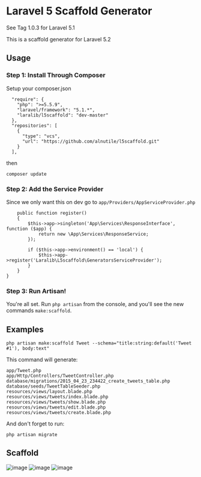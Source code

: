 # Laravel 5 Scaffold Generator

See Tag 1.0.3 for Laravel 5.1

This is a scaffold generator for Laravel 5.2



## Usage

### Step 1: Install Through Composer


Setup your composer.json


```
  "require": {
    "php": ">=5.5.9",
    "laravel/framework": "5.1.*",
    "laralib/l5scaffold": "dev-master"
  },
  "repositories": [
    {
      "type": "vcs",
      "url": "https://github.com/alnutile/l5scaffold.git"
    }
  ],
```

then

~~~
composer update
~~~

### Step 2: Add the Service Provider

Since we only want this on dev go to `app/Providers/AppServiceProvider.php`

```
    public function register()
    {
        $this->app->singleton('App\Services\ResponseInterface', function ($app) {
            return new \App\Services\ResponseService;
        });

        if ($this->app->environment() == 'local') {
            $this->app->register('Laralib\L5scaffold\GeneratorsServiceProvider');
        }
    }
}
```

### Step 3: Run Artisan!

You're all set. Run `php artisan` from the console, and you'll see the new commands `make:scaffold`.

## Examples


```
php artisan make:scaffold Tweet --schema="title:string:default('Tweet #1'), body:text"
```
This command will generate:

```
app/Tweet.php
app/Http/Controllers/TweetController.php
database/migrations/2015_04_23_234422_create_tweets_table.php
database/seeds/TweetTableSeeder.php
resources/views/layout.blade.php
resources/views/tweets/index.blade.php
resources/views/tweets/show.blade.php
resources/views/tweets/edit.blade.php
resources/views/tweets/create.blade.php
```
And don't forget to run:

```
php artisan migrate
```


## Scaffold
![image](http://i62.tinypic.com/11maveb.png)
![image](http://i58.tinypic.com/eqchat.png)
![image](http://i62.tinypic.com/20h7k8n.png)

